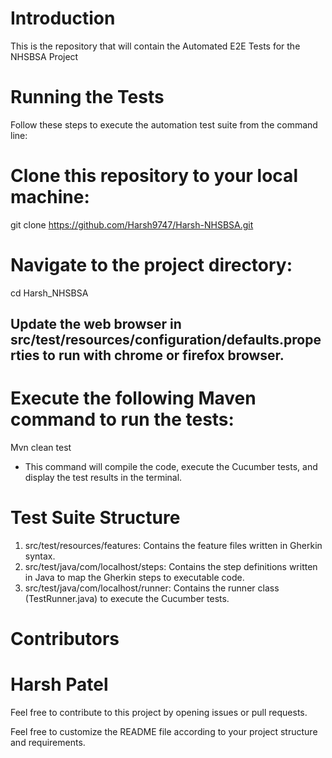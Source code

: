# Introduction

This is the repository that will contain the Automated E2E Tests for the NHSBSA Project

[//]: # (The tests are written in Java, using Cucumber framework, Maven build and Selenium library with BDD Approach)

# Running the Tests
Follow these steps to execute the automation test suite from the command line:

# Clone this repository to your local machine:
git clone https://github.com/Harsh9747/Harsh-NHSBSA.git

# Navigate to the project directory:
cd Harsh_NHSBSA

## Update the web browser in src/test/resources/configuration/defaults.properties to run with chrome or firefox browser.

# Execute the following Maven command to run the tests:
Mvn clean test

- This command will compile the code, execute the Cucumber tests, and display the test results in the terminal.

# Test Suite Structure
1. src/test/resources/features: Contains the feature files written in Gherkin syntax.
2. src/test/java/com/localhost/steps: Contains the step definitions written in Java to map the Gherkin steps to executable code.
3. src/test/java/com/localhost/runner: Contains the runner class (TestRunner.java) to execute the Cucumber tests.

# Contributors
# Harsh Patel

Feel free to contribute to this project by opening issues or pull requests.

Feel free to customize the README file according to your project structure and requirements.
